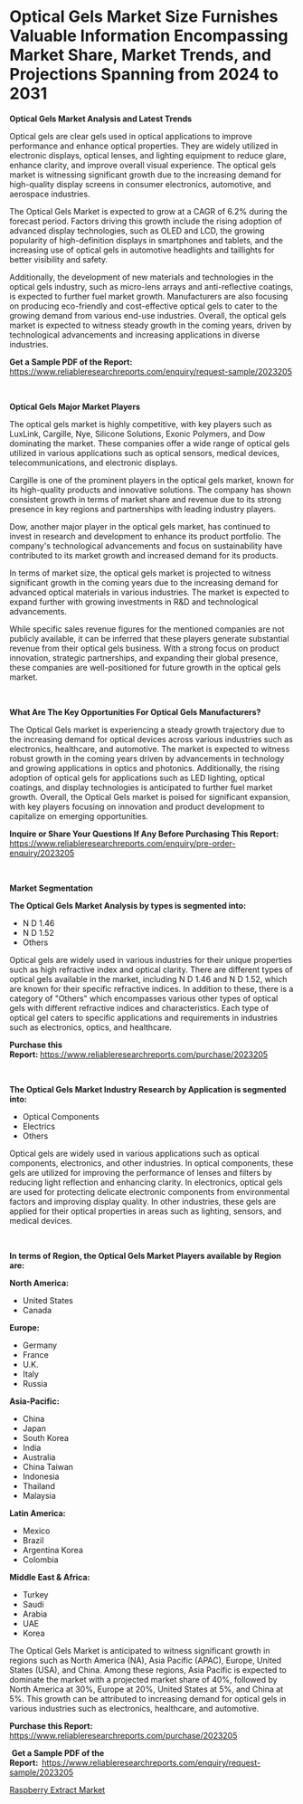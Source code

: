 <p><h1>Optical Gels Market Size Furnishes Valuable Information Encompassing Market Share, Market Trends, and Projections Spanning from 2024 to 2031</h1></p><p><strong>Optical Gels Market Analysis and Latest Trends</strong></p>
<p><p>Optical gels are clear gels used in optical applications to improve performance and enhance optical properties. They are widely utilized in electronic displays, optical lenses, and lighting equipment to reduce glare, enhance clarity, and improve overall visual experience. The optical gels market is witnessing significant growth due to the increasing demand for high-quality display screens in consumer electronics, automotive, and aerospace industries. </p><p>The Optical Gels Market is expected to grow at a CAGR of 6.2% during the forecast period. Factors driving this growth include the rising adoption of advanced display technologies, such as OLED and LCD, the growing popularity of high-definition displays in smartphones and tablets, and the increasing use of optical gels in automotive headlights and taillights for better visibility and safety. </p><p>Additionally, the development of new materials and technologies in the optical gels industry, such as micro-lens arrays and anti-reflective coatings, is expected to further fuel market growth. Manufacturers are also focusing on producing eco-friendly and cost-effective optical gels to cater to the growing demand from various end-use industries. Overall, the optical gels market is expected to witness steady growth in the coming years, driven by technological advancements and increasing applications in diverse industries.</p></p>
<p><strong>Get a Sample PDF of the Report:&nbsp;</strong> <a href="https://www.reliableresearchreports.com/enquiry/request-sample/2023205">https://www.reliableresearchreports.com/enquiry/request-sample/2023205</a></p>
<p>&nbsp;</p>
<p><strong>Optical Gels Major Market Players</strong></p>
<p><p>The optical gels market is highly competitive, with key players such as LuxLink, Cargille, Nye, Silicone Solutions, Exonic Polymers, and Dow dominating the market. These companies offer a wide range of optical gels utilized in various applications such as optical sensors, medical devices, telecommunications, and electronic displays.</p><p>Cargille is one of the prominent players in the optical gels market, known for its high-quality products and innovative solutions. The company has shown consistent growth in terms of market share and revenue due to its strong presence in key regions and partnerships with leading industry players.</p><p>Dow, another major player in the optical gels market, has continued to invest in research and development to enhance its product portfolio. The company's technological advancements and focus on sustainability have contributed to its market growth and increased demand for its products.</p><p>In terms of market size, the optical gels market is projected to witness significant growth in the coming years due to the increasing demand for advanced optical materials in various industries. The market is expected to expand further with growing investments in R&D and technological advancements.</p><p>While specific sales revenue figures for the mentioned companies are not publicly available, it can be inferred that these players generate substantial revenue from their optical gels business. With a strong focus on product innovation, strategic partnerships, and expanding their global presence, these companies are well-positioned for future growth in the optical gels market.</p></p>
<p>&nbsp;</p>
<p><strong>What Are The Key Opportunities For Optical Gels Manufacturers?</strong></p>
<p><p>The Optical Gels market is experiencing a steady growth trajectory due to the increasing demand for optical devices across various industries such as electronics, healthcare, and automotive. The market is expected to witness robust growth in the coming years driven by advancements in technology and growing applications in optics and photonics. Additionally, the rising adoption of optical gels for applications such as LED lighting, optical coatings, and display technologies is anticipated to further fuel market growth. Overall, the Optical Gels market is poised for significant expansion, with key players focusing on innovation and product development to capitalize on emerging opportunities.</p></p>
<p><strong>Inquire or Share Your Questions If Any Before Purchasing This Report:</strong> <a href="https://www.reliableresearchreports.com/enquiry/pre-order-enquiry/2023205">https://www.reliableresearchreports.com/enquiry/pre-order-enquiry/2023205</a></p>
<p>&nbsp;</p>
<p><strong>Market Segmentation</strong></p>
<p><strong>The Optical Gels Market Analysis by types is segmented into:</strong></p>
<p><ul><li>N D 1.46</li><li>N D 1.52</li><li>Others</li></ul></p>
<p><p>Optical gels are widely used in various industries for their unique properties such as high refractive index and optical clarity. There are different types of optical gels available in the market, including N D 1.46 and N D 1.52, which are known for their specific refractive indices. In addition to these, there is a category of "Others" which encompasses various other types of optical gels with different refractive indices and characteristics. Each type of optical gel caters to specific applications and requirements in industries such as electronics, optics, and healthcare.</p></p>
<p><strong>Purchase this Report:&nbsp;</strong><a href="https://www.reliableresearchreports.com/purchase/2023205">https://www.reliableresearchreports.com/purchase/2023205</a></p>
<p>&nbsp;</p>
<p><strong>The Optical Gels Market Industry Research by Application is segmented into:</strong></p>
<p><ul><li>Optical Components</li><li>Electrics</li><li>Others</li></ul></p>
<p><p>Optical gels are widely used in various applications such as optical components, electronics, and other industries. In optical components, these gels are utilized for improving the performance of lenses and filters by reducing light reflection and enhancing clarity. In electronics, optical gels are used for protecting delicate electronic components from environmental factors and improving display quality. In other industries, these gels are applied for their optical properties in areas such as lighting, sensors, and medical devices.</p></p>
<p>&nbsp;</p>
<p><strong>In terms of Region, the Optical Gels Market Players available by Region are:</strong></p>
<p>
    <p> <strong> North America: </strong>
        <ul>
            <li>United States</li>
            <li>Canada</li>
        </ul>
        </p> 
    <p> <strong> Europe: </strong>
        <ul>
            <li>Germany</li>
            <li>France</li>
            <li>U.K.</li>
            <li>Italy</li>
            <li>Russia</li>
        </ul>
        </p> 
    <p> <strong> Asia-Pacific: </strong>
        <ul>
            <li>China</li>
            <li>Japan</li>
            <li>South Korea</li>
            <li>India</li>
            <li>Australia</li>
            <li>China Taiwan</li>
            <li>Indonesia</li>
            <li>Thailand</li>
            <li>Malaysia</li>
        </ul>
        </p> 
    <p> <strong> Latin America: </strong>
        <ul>
            <li>Mexico</li>
            <li>Brazil</li>
            <li>Argentina Korea</li>
            <li>Colombia</li>
        </ul>
        </p> 
    <p> <strong> Middle East & Africa: </strong>
        <ul>
            <li>Turkey</li>
            <li>Saudi</li>
            <li>Arabia</li>
            <li>UAE</li>
            <li>Korea</li>
        </ul>
    </p>
    </p>
<p><p>The Optical Gels Market is anticipated to witness significant growth in regions such as North America (NA), Asia Pacific (APAC), Europe, United States (USA), and China. Among these regions, Asia Pacific is expected to dominate the market with a projected market share of 40%, followed by North America at 30%, Europe at 20%, United States at 5%, and China at 5%. This growth can be attributed to increasing demand for optical gels in various industries such as electronics, healthcare, and automotive.</p></p>
<p><strong>Purchase this Report: </strong><a href="https://www.reliableresearchreports.com/purchase/2023205">https://www.reliableresearchreports.com/purchase/2023205</a></p>
<p>&nbsp;<strong>Get a Sample PDF of the Report:&nbsp;&nbsp;</strong><a href="https://www.reliableresearchreports.com/enquiry/request-sample/2023205">https://www.reliableresearchreports.com/enquiry/request-sample/2023205</a></p>
<p><strong></strong></p>
<p><p><a href="https://forested-sushi-9b0.notion.site/Raspberry-Extract-Market-Size-Market-Share-and-Global-Market-Analysis-Report-2024-2031-3a85f4c33494437299ebe387bcc1cbb9">Raspberry Extract Market</a></p></p>